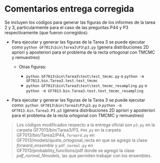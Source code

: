# Comentarios entrega corregida

Se incluyen los códigos para generar las figuras de los informes de la tarea 2 y 3, particularmente para el caso de las preguntas P44 y P3 respectivamente (que fueron corregidos):

- Para ejecutar y generar las figuras de la Tarea 3 se puede ejecutar como `python GF7013\bin\Tarea3\P3\p3.py`  (genera distribuciones 2D apriori y aposteriori para el problema de la recta ortogonal con TMCMC y remuestreo)

  - Otras figuras:

    - `python GF7013\bin\Tarea3\test\test_tmcmc.py` o `python -m GF7013.bin.Tarea3.test.test_tmcmc`
    - `python GF7013\bin\Tarea3\test\test_tmcmc_resampling.py` o `python -m GF7013.bin.Tarea3.test.test_tmcmc_resampling`
- Para ejecutar y generar las figuras de la Tarea 3 se puede ejecutar como: `python GF7013\bin\Tarea3\P3\p3.py`  o `python -m GF7013.bin.Tarea3.P3.p3` (genera distribuciones 2D apriori y aposteriori para el problema de la recta ortogonal con TMCMC y remuestreo)

> Los códigos modificados respecto a la entrega oficial son `p3.py` en la carpeta GF7013/bin/Tarea3/P3, `P44.py` en la carpeta GF7013/bin/Tarea2/P44, `forward.py` en  GF7013/models/ajuste_ortogonal_recta en que se agregó la clase *forward_ensemble* y `pdf_normal.py` en GF7013/probability_functions/pdf donde se agregó la clase  *pdf_normal_Nmodels*, las que permiten trabajar con los ensembles.
